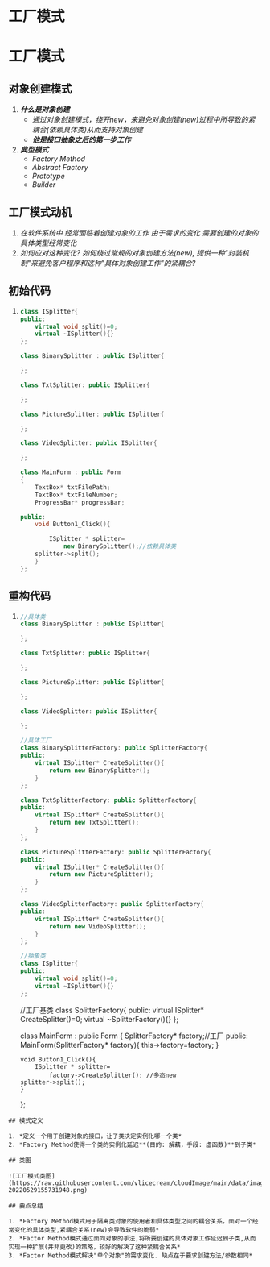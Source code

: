 # 工厂模式


# 工厂模式

## 对象创建模式

1. ***什么是对象创建***
   - *通过对象创建模式，绕开new，来避免对象创建(new)过程中所导致的紧耦合(依赖具体类)从而支持对象创建*
   - ***他是接口抽象之后的第一步工作***
2. ***典型模式***
   - *Factory Method*
   - *Abstract Factory*
   - *Prototype*
   - *Builder*

## 工厂模式动机

1. *在软件系统中 经常面临着创建对象的工作 由于需求的变化 需要创建的对象的具体类型经常变化*
2. *如何应对这种变化? 如何绕过常规的对象创建方法(new), 提供一种"封装机制"来避免客户程序和这种"具体对象创建工作"的紧耦合?*

## 初始代码

1. ```cpp
   class ISplitter{
   public:
       virtual void split()=0;
       virtual ~ISplitter(){}
   };
   
   class BinarySplitter : public ISplitter{
   
   };
   
   class TxtSplitter: public ISplitter{
   
   };
   
   class PictureSplitter: public ISplitter{
   
   };
   
   class VideoSplitter: public ISplitter{
   
   };
   
   class MainForm : public Form
   {
       TextBox* txtFilePath;
       TextBox* txtFileNumber;
       ProgressBar* progressBar;
   
   public:
       void Button1_Click(){
   
           ISplitter * splitter=
               new BinarySplitter();//依赖具体类
       splitter->split();
       }
   };
   ```

## 重构代码

1. ```cpp
   //具体类
   class BinarySplitter : public ISplitter{
   
   };
   
   class TxtSplitter: public ISplitter{
   
   };
   
   class PictureSplitter: public ISplitter{
   
   };
   
   class VideoSplitter: public ISplitter{
   
   };
   
   //具体工厂
   class BinarySplitterFactory: public SplitterFactory{
   public:
       virtual ISplitter* CreateSplitter(){
           return new BinarySplitter();
       }
   };
   
   class TxtSplitterFactory: public SplitterFactory{
   public:
       virtual ISplitter* CreateSplitter(){
           return new TxtSplitter();
       }
   };
   
   class PictureSplitterFactory: public SplitterFactory{
   public:
       virtual ISplitter* CreateSplitter(){
           return new PictureSplitter();
       }
   };
   
   class VideoSplitterFactory: public SplitterFactory{
   public:
       virtual ISplitter* CreateSplitter(){
           return new VideoSplitter();
       }
   };
   
   //抽象类
   class ISplitter{
   public:
       virtual void split()=0;
       virtual ~ISplitter(){}
   };
   ```

   //工厂基类
   class SplitterFactory{
   public:
       virtual ISplitter* CreateSplitter()=0;
       virtual ~SplitterFactory(){}
   };

   class MainForm : public Form
   {
       SplitterFactory*  factory;//工厂
   public:
       MainForm(SplitterFactory*  factory){
           this->factory=factory;
       }

       void Button1_Click(){
           ISplitter * splitter=
               factory->CreateSplitter(); //多态new
       splitter->split();
       }

   };

```
## 模式定义

1. *定义一个用于创建对象的接口，让子类决定实例化哪一个类*
2. *Factory Method使得一个类的实例化延迟**(目的: 解藕，手段: 虚函数)**到子类*

## 类图

![工厂模式类图](https://raw.githubusercontent.com/vlicecream/cloudImage/main/data/imagesimage-20220529155731948.png)

## 要点总结

1. *Factory Method模式用于隔离类对象的使用者和具体类型之间的耦合关系，面对一个经常变化的具体类型,紧耦合关系(new)会导致软件的脆弱*
2. *Factor Method模式通过面向对象的手法,将所要创建的具体对象工作延迟到子类,从而实现一种扩展(并非更改)的策略，较好的解决了这种紧耦合关系*
3. *Factor Method模式解决"单个对象"的需求变化. 缺点在于要求创建方法/参数相同*
```

